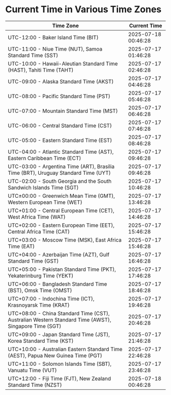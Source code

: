 # Current Time in Various Time Zones

| Time Zone | Current Time |
|-----------|--------------|
| UTC-12:00 - Baker Island Time (BIT) | 2025-07-18 00:46:28 |
| UTC-11:00 - Niue Time (NUT), Samoa Standard Time (SST) | 2025-07-17 01:46:28 |
| UTC-10:00 - Hawaii-Aleutian Standard Time (HAST), Tahiti Time (TAHT) | 2025-07-17 02:46:28 |
| UTC-09:00 - Alaska Standard Time (AKST) | 2025-07-17 04:46:28 |
| UTC-08:00 - Pacific Standard Time (PST) | 2025-07-17 05:46:28 |
| UTC-07:00 - Mountain Standard Time (MST) | 2025-07-17 06:46:28 |
| UTC-06:00 - Central Standard Time (CST) | 2025-07-17 07:46:28 |
| UTC-05:00 - Eastern Standard Time (EST) | 2025-07-17 08:46:28 |
| UTC-04:00 - Atlantic Standard Time (AST), Eastern Caribbean Time (ECT) | 2025-07-17 09:46:28 |
| UTC-03:00 - Argentina Time (ART), Brasília Time (BRT), Uruguay Standard Time (UYT) | 2025-07-17 09:46:28 |
| UTC-02:00 - South Georgia and the South Sandwich Islands Time (SGT) | 2025-07-17 10:46:28 |
| UTC±00:00 - Greenwich Mean Time (GMT), Western European Time (WET) | 2025-07-17 13:46:28 |
| UTC+01:00 - Central European Time (CET), West Africa Time (WAT) | 2025-07-17 14:46:28 |
| UTC+02:00 - Eastern European Time (EET), Central Africa Time (CAT) | 2025-07-17 15:46:28 |
| UTC+03:00 - Moscow Time (MSK), East Africa Time (EAT) | 2025-07-17 15:46:28 |
| UTC+04:00 - Azerbaijan Time (AZT), Gulf Standard Time (GST) | 2025-07-17 16:46:28 |
| UTC+05:00 - Pakistan Standard Time (PKT), Yekaterinburg Time (YEKT) | 2025-07-17 17:46:28 |
| UTC+06:00 - Bangladesh Standard Time (BST), Omsk Time (OMST) | 2025-07-17 18:46:28 |
| UTC+07:00 - Indochina Time (ICT), Krasnoyarsk Time (KRAT) | 2025-07-17 19:46:28 |
| UTC+08:00 - China Standard Time (CST), Australian Western Standard Time (AWST), Singapore Time (SGT) | 2025-07-17 20:46:28 |
| UTC+09:00 - Japan Standard Time (JST), Korea Standard Time (KST) | 2025-07-17 21:46:28 |
| UTC+10:00 - Australian Eastern Standard Time (AEST), Papua New Guinea Time (PGT) | 2025-07-17 22:46:28 |
| UTC+11:00 - Solomon Islands Time (SBT), Vanuatu Time (VUT) | 2025-07-17 23:46:28 |
| UTC+12:00 - Fiji Time (FJT), New Zealand Standard Time (NZST) | 2025-07-18 00:46:28 |
